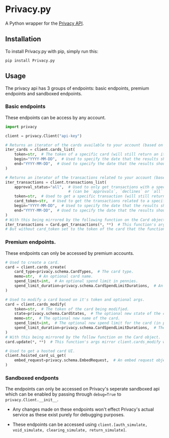 # Privacy.py
A Python wrapper for the [Privacy API](https://developer.privacy.com/).

## Installation
To install Privacy.py with pip, simply run this:
```
pip install Privacy.py
```

## Usage

The privacy api has 3 groups of endpoints: basic endpoints, premium endpoints and sandboxed endpoints. 

### Basic endpoints
These endpoints can be access by any account. 

```python
import privacy

client = privacy.Client("api-key")

# Returns an iterator of the cards available to your account (based on optional args).
iter_cards = client.cards_list(
    token=str,  # The token of a specific card (will still return an iterator of either 1 or 0 object(s)).
    begin="YYYY-MM-DD",  # Used to specify the date that the results should start on.
    end="YYYY-MM-DD",  # Used to specify the date that the results should end on.
)

# Returns an iterator of the transactions related to your account (based on optional args).
iter_transactions = client.transactions_list(
    approval_status="all",  # Used to only get transactions with a specific status.
                            # (can be `approvals`, `declines` or `all` and defaults to `all`
    token=str,  # Used to get a specific transaction (will still return an iterator if passed).
    card_token=str,  # Used to get the transactions related to a specific card.
    begin="YYYY-MM-DD",  # Used to specify the date that the results should start on.
    end="YYYY-MM-DD",  # Used to specify the date that the results should end on.
)
# With this being mirrored by the following function on the Card object.
iter_transactions = Card.get_transactions(*, **)  # This function's args mirror client.transactions_list
# But without card_token set to the token of the card that the function is being called from.
```

### Premium endpoints. 

These endpoints can only be accessed by premium accounts. 

```python
# Used to create a card.
card = client.cards_create(
    card_type=privacy.schema.CardTypes,  # The card type.
    memo=str,  # An optional card name.
    spend_limit=int,  # An optional spend limit in pennies.
    spend_limit_duration=privacy.schema.CardSpendLimitDurations,  # An optional arg used to specify how long this car'd spendlimit lasts.
)

# Used to modify a card based on it's token and optional args.
card = client.cards_modify(
    token=str,  # The token of the card being modified.
    state=privacy.schema.CardStates,  # The optional new state of the card (settings to CLOSED cannot be reversed).
    memo=str,  # The optional new name of the card.
    spend_limit=int,  # The optional new spend limit for the card (in pennies).
    spend_limit_duration=privacy.schema.CardSpendLimitDurations,  # The optional new spend limit duration.
)
# With this being mirrored by the follow function on the Card object.
card.update(*, **)  # This function's args mirror client.cards_modify without the ability to passthrough a token.

# Used to get a hosted card UI.
client.hoisted_card_ui_get(
    embed_request=privacy.schema.EmbedRequest,  # An embed request object.
)
```

### Sandboxed endponts

The endpoints can only be accessed on Privacy's seperate sandboxed api which can be enabled by passing through `debug=True` to `privacy.Client.__init__`. 

* Any changes made on these endpoints won't effect Privacy's actual service as these exist purely for debugging purposes.

* These endpoints can be accessed using `client.[auth_simulate, void_simulate, clearing_simulate, return_simulate]`.

